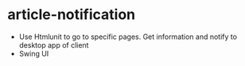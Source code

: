 # article-notification

- Use Htmlunit to go to specific pages. Get information and notify to desktop app of client
- Swing UI